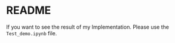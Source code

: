 # README

If you want to see the result of my Implementation. Please use the `Test_demo.ipynb` file.